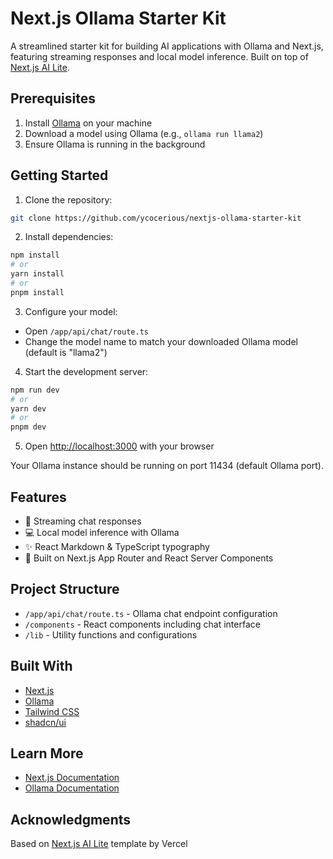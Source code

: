 # Next.js Ollama Starter Kit

A streamlined starter kit for building AI applications with Ollama and Next.js, featuring streaming responses and local model inference. Built on top of [Next.js AI Lite](https://vercel.com/templates/next.js/next-js-ai-lite).

## Prerequisites

1. Install [Ollama](https://ollama.ai) on your machine
2. Download a model using Ollama (e.g., `ollama run llama2`)
3. Ensure Ollama is running in the background

## Getting Started

1. Clone the repository:

```bash
git clone https://github.com/ycocerious/nextjs-ollama-starter-kit
```

2. Install dependencies:

```bash
npm install
# or
yarn install
# or
pnpm install
```

3. Configure your model:

- Open `/app/api/chat/route.ts`
- Change the model name to match your downloaded Ollama model (default is "llama2")

4. Start the development server:

```bash
npm run dev
# or
yarn dev
# or
pnpm dev
```

5. Open [http://localhost:3000](http://localhost:3000) with your browser

Your Ollama instance should be running on port 11434 (default Ollama port).

## Features

- 🚀 Streaming chat responses
- 💻 Local model inference with Ollama
- ✨ React Markdown & TypeScript typography
- 🔧 Built on Next.js App Router and React Server Components

## Project Structure

- `/app/api/chat/route.ts` - Ollama chat endpoint configuration
- `/components` - React components including chat interface
- `/lib` - Utility functions and configurations

## Built With

- [Next.js](https://nextjs.org/)
- [Ollama](https://ollama.ai)
- [Tailwind CSS](https://tailwindcss.com)
- [shadcn/ui](https://ui.shadcn.com/)

## Learn More

- [Next.js Documentation](https://nextjs.org/docs)
- [Ollama Documentation](https://github.com/jmorganca/ollama)

## Acknowledgments

Based on [Next.js AI Lite](https://vercel.com/templates/next.js/next-js-ai-lite) template by Vercel
